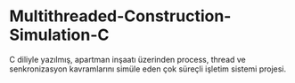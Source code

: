 # Multithreaded-Construction-Simulation-C
C diliyle yazılmış, apartman inşaatı üzerinden process, thread ve senkronizasyon kavramlarını simüle eden çok süreçli işletim sistemi projesi.
